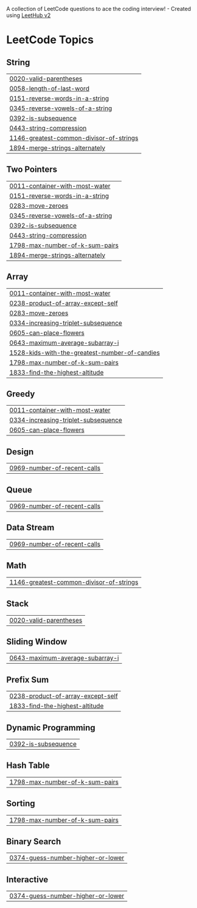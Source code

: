 A collection of LeetCode questions to ace the coding interview! - Created using [LeetHub v2](https://github.com/arunbhardwaj/LeetHub-2.0)
<!---LeetCode Topics Start-->
# LeetCode Topics
## String
|  |
| ------- |
| [0020-valid-parentheses](https://github.com/etWert/LeetCode-Practice/tree/master/0020-valid-parentheses) |
| [0058-length-of-last-word](https://github.com/etWert/LeetCode-Practice/tree/master/0058-length-of-last-word) |
| [0151-reverse-words-in-a-string](https://github.com/etWert/LeetCode-Practice/tree/master/0151-reverse-words-in-a-string) |
| [0345-reverse-vowels-of-a-string](https://github.com/etWert/LeetCode-Practice/tree/master/0345-reverse-vowels-of-a-string) |
| [0392-is-subsequence](https://github.com/etWert/LeetCode-Practice/tree/master/0392-is-subsequence) |
| [0443-string-compression](https://github.com/etWert/LeetCode-Practice/tree/master/0443-string-compression) |
| [1146-greatest-common-divisor-of-strings](https://github.com/etWert/LeetCode-Practice/tree/master/1146-greatest-common-divisor-of-strings) |
| [1894-merge-strings-alternately](https://github.com/etWert/LeetCode-Practice/tree/master/1894-merge-strings-alternately) |
## Two Pointers
|  |
| ------- |
| [0011-container-with-most-water](https://github.com/etWert/LeetCode-Practice/tree/master/0011-container-with-most-water) |
| [0151-reverse-words-in-a-string](https://github.com/etWert/LeetCode-Practice/tree/master/0151-reverse-words-in-a-string) |
| [0283-move-zeroes](https://github.com/etWert/LeetCode-Practice/tree/master/0283-move-zeroes) |
| [0345-reverse-vowels-of-a-string](https://github.com/etWert/LeetCode-Practice/tree/master/0345-reverse-vowels-of-a-string) |
| [0392-is-subsequence](https://github.com/etWert/LeetCode-Practice/tree/master/0392-is-subsequence) |
| [0443-string-compression](https://github.com/etWert/LeetCode-Practice/tree/master/0443-string-compression) |
| [1798-max-number-of-k-sum-pairs](https://github.com/etWert/LeetCode-Practice/tree/master/1798-max-number-of-k-sum-pairs) |
| [1894-merge-strings-alternately](https://github.com/etWert/LeetCode-Practice/tree/master/1894-merge-strings-alternately) |
## Array
|  |
| ------- |
| [0011-container-with-most-water](https://github.com/etWert/LeetCode-Practice/tree/master/0011-container-with-most-water) |
| [0238-product-of-array-except-self](https://github.com/etWert/LeetCode-Practice/tree/master/0238-product-of-array-except-self) |
| [0283-move-zeroes](https://github.com/etWert/LeetCode-Practice/tree/master/0283-move-zeroes) |
| [0334-increasing-triplet-subsequence](https://github.com/etWert/LeetCode-Practice/tree/master/0334-increasing-triplet-subsequence) |
| [0605-can-place-flowers](https://github.com/etWert/LeetCode-Practice/tree/master/0605-can-place-flowers) |
| [0643-maximum-average-subarray-i](https://github.com/etWert/LeetCode-Practice/tree/master/0643-maximum-average-subarray-i) |
| [1528-kids-with-the-greatest-number-of-candies](https://github.com/etWert/LeetCode-Practice/tree/master/1528-kids-with-the-greatest-number-of-candies) |
| [1798-max-number-of-k-sum-pairs](https://github.com/etWert/LeetCode-Practice/tree/master/1798-max-number-of-k-sum-pairs) |
| [1833-find-the-highest-altitude](https://github.com/etWert/LeetCode-Practice/tree/master/1833-find-the-highest-altitude) |
## Greedy
|  |
| ------- |
| [0011-container-with-most-water](https://github.com/etWert/LeetCode-Practice/tree/master/0011-container-with-most-water) |
| [0334-increasing-triplet-subsequence](https://github.com/etWert/LeetCode-Practice/tree/master/0334-increasing-triplet-subsequence) |
| [0605-can-place-flowers](https://github.com/etWert/LeetCode-Practice/tree/master/0605-can-place-flowers) |
## Design
|  |
| ------- |
| [0969-number-of-recent-calls](https://github.com/etWert/LeetCode-Practice/tree/master/0969-number-of-recent-calls) |
## Queue
|  |
| ------- |
| [0969-number-of-recent-calls](https://github.com/etWert/LeetCode-Practice/tree/master/0969-number-of-recent-calls) |
## Data Stream
|  |
| ------- |
| [0969-number-of-recent-calls](https://github.com/etWert/LeetCode-Practice/tree/master/0969-number-of-recent-calls) |
## Math
|  |
| ------- |
| [1146-greatest-common-divisor-of-strings](https://github.com/etWert/LeetCode-Practice/tree/master/1146-greatest-common-divisor-of-strings) |
## Stack
|  |
| ------- |
| [0020-valid-parentheses](https://github.com/etWert/LeetCode-Practice/tree/master/0020-valid-parentheses) |
## Sliding Window
|  |
| ------- |
| [0643-maximum-average-subarray-i](https://github.com/etWert/LeetCode-Practice/tree/master/0643-maximum-average-subarray-i) |
## Prefix Sum
|  |
| ------- |
| [0238-product-of-array-except-self](https://github.com/etWert/LeetCode-Practice/tree/master/0238-product-of-array-except-self) |
| [1833-find-the-highest-altitude](https://github.com/etWert/LeetCode-Practice/tree/master/1833-find-the-highest-altitude) |
## Dynamic Programming
|  |
| ------- |
| [0392-is-subsequence](https://github.com/etWert/LeetCode-Practice/tree/master/0392-is-subsequence) |
## Hash Table
|  |
| ------- |
| [1798-max-number-of-k-sum-pairs](https://github.com/etWert/LeetCode-Practice/tree/master/1798-max-number-of-k-sum-pairs) |
## Sorting
|  |
| ------- |
| [1798-max-number-of-k-sum-pairs](https://github.com/etWert/LeetCode-Practice/tree/master/1798-max-number-of-k-sum-pairs) |
## Binary Search
|  |
| ------- |
| [0374-guess-number-higher-or-lower](https://github.com/etWert/LeetCode-Practice/tree/master/0374-guess-number-higher-or-lower) |
## Interactive
|  |
| ------- |
| [0374-guess-number-higher-or-lower](https://github.com/etWert/LeetCode-Practice/tree/master/0374-guess-number-higher-or-lower) |
<!---LeetCode Topics End-->